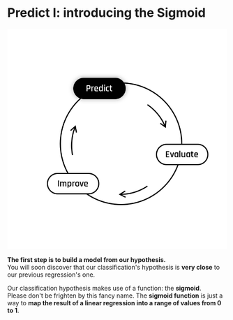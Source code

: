 # Predict I: introducing the Sigmoid
  <img src="../../day00/assets/Predict.png"/>  

**The first step is to build a model from our hypothesis.**  
You will soon discover that our classification's hypothesis is **very close** to our previous regression's one.

Our classification hypothesis makes use of a function: the **sigmoid**.  
Please don't be frighten by this fancy name. The **sigmoid function** is just a way to **map the result of a linear regression into a range of values from 0 to 1**.  